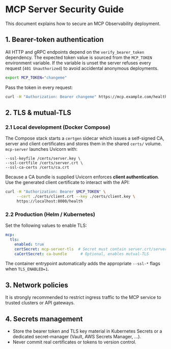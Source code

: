 # MCP Server Security Guide

This document explains how to secure an MCP Observability deployment.

## 1. Bearer-token authentication

All HTTP and gRPC endpoints depend on the `verify_bearer_token` dependency.  The
expected token value is sourced from the `MCP_TOKEN` environment variable.  If
the variable is unset the server refuses every request (`401 Unauthorized`) to
avoid accidental anonymous deployments.

```bash
export MCP_TOKEN="changeme"
```

Pass the token in every request:

```bash
curl -H "Authorization: Bearer changeme" https://mcp.example.com/health
```

## 2. TLS & mutual-TLS

### 2.1 Local development (Docker Compose)

The Compose stack starts a `certgen` sidecar which issues a self-signed CA,
server and client certificates and stores them in the shared `certs/` volume.
`mcp-server` launches Uvicorn with:

```text
--ssl-keyfile /certs/server.key \
--ssl-certfile /certs/server.crt \
--ssl-ca-certs /certs/ca.crt
```

Because a CA bundle is supplied Uvicorn enforces **client authentication**. Use
the generated client certificate to interact with the API:

```bash
curl -H "Authorization: Bearer $MCP_TOKEN" \
     --cert ./certs/client.crt --key ./certs/client.key \
     https://localhost:8000/health
```

### 2.2 Production (Helm / Kubernetes)

Set the following values to enable TLS:

```yaml
mcp:
  tls:
    enabled: true
    certSecret: mcp-server-tls  # Secret must contain server.crt/server.key
    caCertSecret: ca-bundle      # Optional, enables mutual-TLS
```

The container entrypoint automatically adds the appropriate `--ssl-*` flags
when `TLS_ENABLED=1`.

## 3. Network policies

It is strongly recommended to restrict ingress traffic to the MCP service to
trusted clusters or API gateways.

## 4. Secrets management

* Store the bearer token and TLS key material in Kubernetes Secrets or a
  dedicated secret-manager (Vault, AWS Secrets Manager, …).
* Never commit real certificates or tokens to version control.
